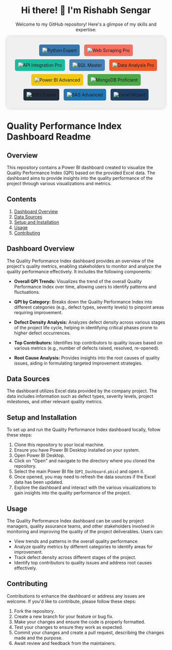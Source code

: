 <div align="center">
  <h1>Hi there! 👋 I'm Rishabh Sengar</h1>
  <p>Welcome to my GitHub repository! Here's a glimpse of my skills and expertise:</p>
  <div style="padding: 20px; background-color: #f0f0f0; border-radius: 10px; box-shadow: 0px 0px 10px 0px rgba(0,0,0,0.2);">
    <img src="https://img.shields.io/badge/Python-Expert-3776AB?logo=python&logoColor=white" alt="Python Expert" style="margin: 5px; padding: 10px; border-radius: 5px; background-color: #3776AB;">
    <img src="https://img.shields.io/badge/Web%20Scraping-Pro-FF6F61?logo=webcomponents.org&logoColor=white" alt="Web Scraping Pro" style="margin: 5px; padding: 10px; border-radius: 5px; background-color: #FF6F61;">
    <img src="https://img.shields.io/badge/API%20Integration-Pro-1ABC9C?logo=internet-explorer&logoColor=white" alt="API Integration Pro" style="margin: 5px; padding: 10px; border-radius: 5px; background-color: #1ABC9C;">
    <img src="https://img.shields.io/badge/SQL%20Master-4682B4?logo=sql&logoColor=white" alt="SQL Master" style="margin: 5px; padding: 10px; border-radius: 5px; background-color: #4682B4;">
    <img src="https://img.shields.io/badge/Data%20Analysis-Pro-F15B2A?logo=anaconda&logoColor=white" alt="Data Analysis Pro" style="margin: 5px; padding: 10px; border-radius: 5px; background-color: #F15B2A;">
    <img src="https://img.shields.io/badge/Power%20BI-Advanced-F2C811?logo=power-bi&logoColor=white" alt="Power BI Advanced" style="margin: 5px; padding: 10px; border-radius: 5px; background-color: #F2C811;">
    <img src="https://img.shields.io/badge/MongoDB-Proficient-4EA94B?logo=mongodb&logoColor=white" alt="MongoDB Proficient" style="margin: 5px; padding: 10px; border-radius: 5px; background-color: #4EA94B;">
    <img src="https://img.shields.io/badge/AWS-Expert-232F3E?logo=amazon-aws&logoColor=white" alt="AWS Expert" style="margin: 5px; padding: 10px; border-radius: 5px; background-color: #232F3E;">
    <img src="https://img.shields.io/badge/SAS-Advanced-1F76B4?logo=sas&logoColor=white" alt="SAS Advanced" style="margin: 5px; padding: 10px; border-radius: 5px; background-color: #1F76B4;">
    <img src="https://img.shields.io/badge/Excel%20Wizard-1F4068?logo=microsoft-excel&logoColor=white" alt="Excel Wizard" style="margin: 5px; padding: 10px; border-radius: 5px; background-color: #1F4068;">
  </div>
</div>






# Quality Performance Index Dashboard Readme

## Overview

This repository contains a Power BI dashboard created to visualize the Quality Performance Index (QPI) based on the provided Excel data. The dashboard aims to provide insights into the quality performance of the project through various visualizations and metrics.

## Contents

1. [Dashboard Overview](#dashboard-overview)
2. [Data Sources](#data-sources)
3. [Setup and Installation](#setup-and-installation)
4. [Usage](#usage)
5. [Contributing](#contributing)

## Dashboard Overview

The Quality Performance Index dashboard provides an overview of the project's quality metrics, enabling stakeholders to monitor and analyze the quality performance effectively. It includes the following components:

- **Overall QPI Trends:** Visualizes the trend of the overall Quality Performance Index over time, allowing users to identify patterns and fluctuations.
  
- **QPI by Category:** Breaks down the Quality Performance Index into different categories (e.g., defect types, severity levels) to pinpoint areas requiring improvement.
  
- **Defect Density Analysis:** Analyzes defect density across various stages of the project life cycle, helping in identifying critical phases prone to higher defect occurrences.
  
- **Top Contributors:** Identifies top contributors to quality issues based on various metrics (e.g., number of defects raised, resolved, re-opened).
  
- **Root Cause Analysis:** Provides insights into the root causes of quality issues, aiding in formulating targeted improvement strategies.

## Data Sources

The dashboard utilizes Excel data provided by the company project. The data includes information such as defect types, severity levels, project milestones, and other relevant quality metrics.

## Setup and Installation

To set up and run the Quality Performance Index dashboard locally, follow these steps:

1. Clone this repository to your local machine.
2. Ensure you have Power BI Desktop installed on your system.
3. Open Power BI Desktop.
4. Click on "Open" and navigate to the directory where you cloned the repository.
5. Select the main Power BI file (`QPI_Dashboard.pbix`) and open it.
6. Once opened, you may need to refresh the data sources if the Excel data has been updated.
7. Explore the dashboard and interact with the various visualizations to gain insights into the quality performance of the project.

## Usage

The Quality Performance Index dashboard can be used by project managers, quality assurance teams, and other stakeholders involved in monitoring and improving the quality of the project deliverables. Users can:

- View trends and patterns in the overall quality performance.
- Analyze quality metrics by different categories to identify areas for improvement.
- Track defect density across different stages of the project.
- Identify top contributors to quality issues and address root causes effectively.

## Contributing

Contributions to enhance the dashboard or address any issues are welcome. If you'd like to contribute, please follow these steps:

1. Fork the repository.
2. Create a new branch for your feature or bug fix.
3. Make your changes and ensure the code is properly formatted.
4. Test your changes to ensure they work as expected.
5. Commit your changes and create a pull request, describing the changes made and the purpose.
6. Await review and feedback from the maintainers.



